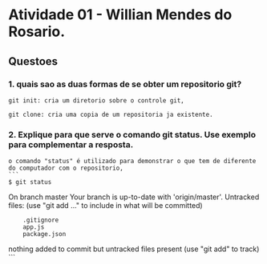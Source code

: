 # Atividade 01	- Willian Mendes do Rosario.

## Questoes

### 1.	quais sao as duas formas de se obter um repositorio git?

	git init: cria um diretorio sobre o controle git,

	git clone: cria uma copia de um repositoria ja existente.

### 2. Explique para que serve o comando git status. Use exemplo para complementar a resposta.
	
	o comando "status" é utilizado para demonstrar o que tem de diferente do computador com o repositorio,
	```
	$ git status
On branch master
Your branch is up-to-date with 'origin/master'.
Untracked files:
  (use "git add <file>..." to include in what will be committed)

        .gitignore
        app.js
        package.json

nothing added to commit but untracked files present (use "git add" to track)
	```